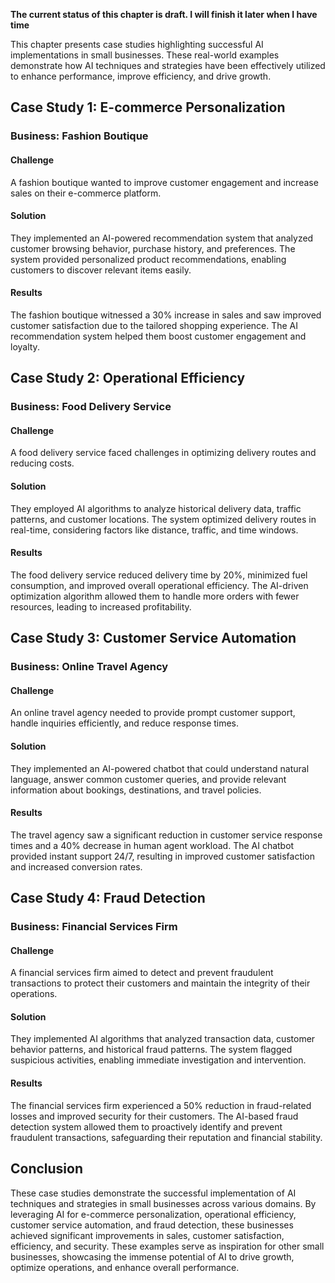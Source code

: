 **The current status of this chapter is draft. I will finish it later when I have time**

This chapter presents case studies highlighting successful AI implementations in small businesses. These real-world examples demonstrate how AI techniques and strategies have been effectively utilized to enhance performance, improve efficiency, and drive growth.

Case Study 1: E-commerce Personalization
----------------------------------------

### Business: Fashion Boutique

#### Challenge

A fashion boutique wanted to improve customer engagement and increase sales on their e-commerce platform.

#### Solution

They implemented an AI-powered recommendation system that analyzed customer browsing behavior, purchase history, and preferences. The system provided personalized product recommendations, enabling customers to discover relevant items easily.

#### Results

The fashion boutique witnessed a 30% increase in sales and saw improved customer satisfaction due to the tailored shopping experience. The AI recommendation system helped them boost customer engagement and loyalty.

Case Study 2: Operational Efficiency
------------------------------------

### Business: Food Delivery Service

#### Challenge

A food delivery service faced challenges in optimizing delivery routes and reducing costs.

#### Solution

They employed AI algorithms to analyze historical delivery data, traffic patterns, and customer locations. The system optimized delivery routes in real-time, considering factors like distance, traffic, and time windows.

#### Results

The food delivery service reduced delivery time by 20%, minimized fuel consumption, and improved overall operational efficiency. The AI-driven optimization algorithm allowed them to handle more orders with fewer resources, leading to increased profitability.

Case Study 3: Customer Service Automation
-----------------------------------------

### Business: Online Travel Agency

#### Challenge

An online travel agency needed to provide prompt customer support, handle inquiries efficiently, and reduce response times.

#### Solution

They implemented an AI-powered chatbot that could understand natural language, answer common customer queries, and provide relevant information about bookings, destinations, and travel policies.

#### Results

The travel agency saw a significant reduction in customer service response times and a 40% decrease in human agent workload. The AI chatbot provided instant support 24/7, resulting in improved customer satisfaction and increased conversion rates.

Case Study 4: Fraud Detection
-----------------------------

### Business: Financial Services Firm

#### Challenge

A financial services firm aimed to detect and prevent fraudulent transactions to protect their customers and maintain the integrity of their operations.

#### Solution

They implemented AI algorithms that analyzed transaction data, customer behavior patterns, and historical fraud patterns. The system flagged suspicious activities, enabling immediate investigation and intervention.

#### Results

The financial services firm experienced a 50% reduction in fraud-related losses and improved security for their customers. The AI-based fraud detection system allowed them to proactively identify and prevent fraudulent transactions, safeguarding their reputation and financial stability.

Conclusion
----------

These case studies demonstrate the successful implementation of AI techniques and strategies in small businesses across various domains. By leveraging AI for e-commerce personalization, operational efficiency, customer service automation, and fraud detection, these businesses achieved significant improvements in sales, customer satisfaction, efficiency, and security. These examples serve as inspiration for other small businesses, showcasing the immense potential of AI to drive growth, optimize operations, and enhance overall performance.
